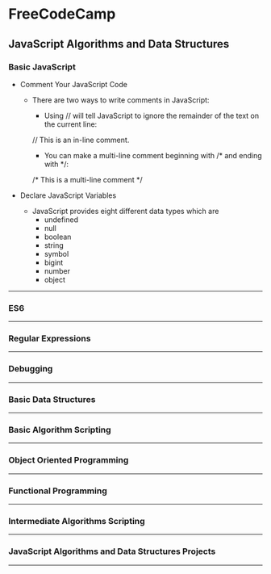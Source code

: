 # FreeCodeCamp
## JavaScript Algorithms and Data Structures

### Basic JavaScript
- Comment Your JavaScript Code
    - There are two ways to write comments in JavaScript: 
        - Using // will tell JavaScript to ignore the remainder of the text on the current line: 
        
        // This is an in-line comment.

        - You can make a multi-line comment beginning with /* and ending with */:

        /* This is a multi-line comment */

- Declare JavaScript Variables
    - JavaScript provides eight different data types which are
        - undefined
        - null
        - boolean
        - string
        - symbol
        - bigint
        - number
        - object
----
### ES6

----
### Regular Expressions

----
### Debugging

----
### Basic Data Structures

----
### Basic Algorithm Scripting

----
### Object Oriented Programming

----
### Functional Programming

----
### Intermediate Algorithms Scripting

----
### JavaScript Algorithms and Data Structures Projects

----
